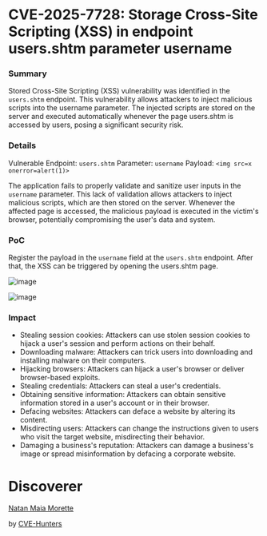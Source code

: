 # CVE-2025-7728: Storage Cross-Site Scripting (XSS) in endpoint users.shtm parameter username

### Summary
Stored Cross-Site Scripting (XSS) vulnerability was identified in the `users.shtm` endpoint. This vulnerability allows attackers to inject malicious scripts into the username parameter. The injected scripts are stored on the server and executed automatically whenever the page users.shtm is accessed by users, posing a significant security risk.

### Details
Vulnerable Endpoint: `users.shtm`
Parameter: `username`
Payload: `<img src=x onerror=alert(1)>`

The application fails to properly validate and sanitize user inputs in the `username` parameter. This lack of validation allows attackers to inject malicious scripts, which are then stored on the server. Whenever the affected page is accessed, the malicious payload is executed in the victim's browser, potentially compromising the user's data and system.

### PoC
Register the payload in the `username` field at the `users.shtm` endpoint. After that, the XSS can be triggered by opening the users.shtm page.

![image](https://github.com/user-attachments/assets/6829597a-1ea5-45b1-8422-aa5ab8306e0a)


![image](https://github.com/user-attachments/assets/c42ea77e-2176-42d0-a6ce-e8e1599cb870)


### Impact

- Stealing session cookies: Attackers can use stolen session cookies to hijack a user's session and perform actions on their behalf.
- Downloading malware: Attackers can trick users into downloading and installing malware on their computers.
- Hijacking browsers: Attackers can hijack a user's browser or deliver browser-based exploits.
- Stealing credentials: Attackers can steal a user's credentials.
- Obtaining sensitive information: Attackers can obtain sensitive information stored in a user's account or in their browser.
- Defacing websites: Attackers can deface a website by altering its content.
- Misdirecting users: Attackers can change the instructions given to users who visit the target website, misdirecting their behavior.
- Damaging a business's reputation: Attackers can damage a business's image or spread misinformation by defacing a corporate website.

# Discoverer

[Natan Maia Morette](https://nmmorette.github.io) 

by [CVE-Hunters](https://github.com/Sec-Dojo-Cyber-House/cve-hunters)
